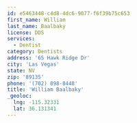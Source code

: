 ```yaml
---
id: e5463448-c4d8-4dc6-9077-f6f39b75c653
first_name: William
last_name: Baalbaky
license: DDS
services:
  - Dentist
category: Dentists
address: '65 Hawk Ridge Dr'
city: 'Las Vegas'
state: NV
zip: '89135'
phone: '(702) 898-8448'
title: 'William Baalbaky'
_geoloc:
  lng: -115.32331
  lat: 36.131341
---
```

